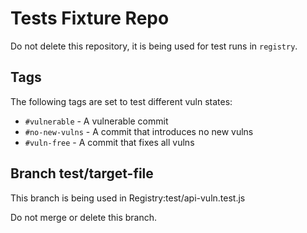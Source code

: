 # Tests Fixture Repo

Do not delete this repository, it is being used for test runs in `registry`.

## Tags

The following tags are set to test different vuln states:

- `#vulnerable` - A vulnerable commit
- `#no-new-vulns` - A commit that introduces no new vulns
- `#vuln-free` - A commit that fixes all vulns

## Branch test/target-file

This branch is being used in Registry:test/api-vuln.test.js

Do not merge or delete this branch.
